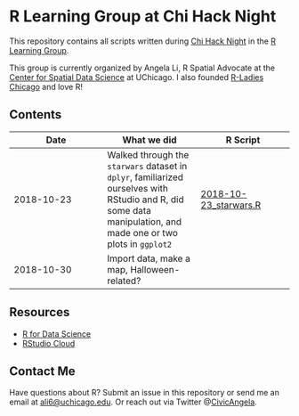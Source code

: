 
R Learning Group at Chi Hack Night
==================================

This repository contains all scripts written during [Chi Hack Night](https://chihacknight.org) in the [R Learning Group](https://github.com/chihacknight/breakout-groups/issues/173).

This group is currently organized by Angela Li, R Spatial Advocate at the [Center for Spatial Data Science](https://spatial.uchicago.edu) at UChicago. I also founded [R-Ladies Chicago](https://rladieschicago.org) and love R!

Contents
--------

<table>
<colgroup>
<col width="33%" />
<col width="33%" />
<col width="33%" />
</colgroup>
<thead>
<tr class="header">
<th>Date</th>
<th>What we did</th>
<th>R Script</th>
</tr>
</thead>
<tbody>
<tr class="odd">
<td>2018-10-23</td>
<td>Walked through the <code>starwars</code> dataset in <code>dplyr</code>, familiarized ourselves with RStudio and R, did some data manipulation, and made one or two plots in <code>ggplot2</code></td>
<td><a href="https://github.com/angela-li/r-learning-group/blob/master/R/2018-10-23_starwars.R">2018-10-23_starwars.R</a></td>
</tr>
<tr class="even">
<td>2018-10-30</td>
<td>Import data, make a map, Halloween-related?</td>
<td></td>
</tr>
</tbody>
</table>

Resources
---------

-   [R for Data Science](https://spatial.uchicago.edu)
-   [RStudio Cloud](https://rstudio.cloud)

Contact Me
----------

Have questions about R? Submit an issue in this repository or send me an email at <ali6@uchicago.edu>. Or reach out via Twitter @[CivicAngela](https://twitter.com/CivicAngela).
